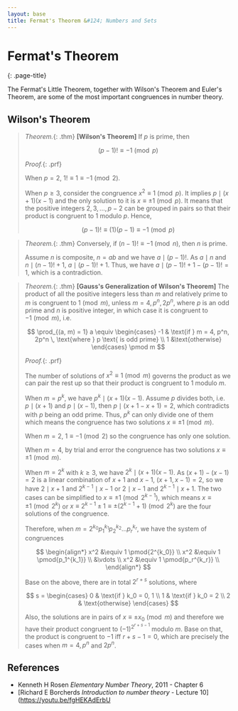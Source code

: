 ```yaml
---
layout: base
title: Fermat's Theorem &#124; Numbers and Sets
---
```


# Fermat's Theorem
{: .page-title}

The Fermat's Little Theorem, together with Wilson's Theorem and Euler's Theorem, are some of the most important congruences in number theory.

## Wilson's Theorem

> *Theorem.*{: .thm}
> **[Wilson's Theorem]**
> If $p$ is prime, then
>
> $$
  (p - 1)! \equiv -1 \pmod p
  $$
>
> *Proof.*{: .prf}
>
> When $p = 2$, $1! \equiv 1 \equiv -1 \pmod 2$.
>
> When $p \ge 3$, consider the congruence $x^2 \equiv 1 \pmod p$.
> It implies $p \mid (x + 1)(x - 1)$ and the only solution to it is $x \equiv \pm 1 \pmod p$.
> It means that the positive integers $2, 3, ..., p - 2$ can be grouped in pairs so that their product is congruent to $1$ modulo $p$.
> Hence,
>
> $$
  (p - 1)! \equiv (1)(p-1) \equiv -1 \pmod p
  $$

> *Theorem.*{: .thm}
> Conversely, if $(n - 1)! \equiv -1 \pmod n$, then $n$ is prime.
>
> Assume $n$ is composite, $n = ab$ and we have $a \mid (p - 1)!$.
> As $a \mid n$ and $n \mid (n-1)! + 1$, $a \mid (p-1)! + 1$.
> Thus, we have $a \mid (p-1)! + 1 - (p-1)! = 1$, which is a contradiction.

> *Theorem.*{: .thm}
> **[Gauss's Generalization of Wilson's Theorem]**
> The product of all the positive integers less than $m$ and relatively prime to $m$ is congruent to $1 \pmod m$,
> unless $m = 4, p^n, 2p^n$, where $p$ is an odd prime and $n$ is positive integer,
> in which case it is congruent to $-1 \pmod m$, i.e.
>
> $$
  \prod_{(a, m) = 1} a \equiv \begin{cases}
  -1 & \text{if } m = 4, p^n, 2p^n \, \text{where } p \text{ is odd prime} \\
  1  &\text{otherwise}
  \end{cases}
  \pmod m
  $$
>
> *Proof.*{: .prf}
>
> The number of solutions of $x^2 \equiv 1 \pmod m$ governs the product as we can pair the rest up so that their product is congruent to $1$ modulo $m$.
>
> When $m = p^k$, we have $p^k \mid (x + 1)(x - 1)$.
> Assume $p$ divides both, i.e. $p \mid (x+1)$ and $p \mid (x-1)$, then $p \mid (x+1-x+1) = 2$, which contradicts with $p$ being an odd prime.
> Thus, $p^k$ can only divide one of them which means the congruence has two solutions $x \equiv \pm 1 \pmod m$.
>
> When $m = 2$, $1 \equiv -1 \pmod 2$ so the congruence has only one solution.
>
> When $m = 4$, by trial and error the congruence has two solutions $x \equiv \pm 1 \pmod m$.
>
> When $m = 2^k$ with $k \ge 3$, we have $2^k \mid (x + 1)(x - 1)$.
> As $(x + 1) - (x - 1) = 2$ is a linear combination of $x + 1$ and $x - 1$, $(x+1, x-1) = 2$, so we have $2 \mid x + 1$ and $2^{k-1} \mid x - 1$ or $2 \mid x - 1$ and $2^{k-1} \mid x + 1$.
> The two cases can be simplified to $x \equiv \pm 1 \pmod{2^{k-1}}$, which means $x \equiv \pm 1 \pmod{2^k}$ or $x \equiv 2^{k-1} \pm 1 \equiv \pm (2^{k-1} + 1) \pmod{2^k}$ are the four solutions of the congruence.
>
> Therefore, when $m = 2^{k_0}p_1^{k_1}p_2^{k_2}...p_r^{k_r}$, we have the system of congruences
>
> $$
  \begin{align*}
  x^2 &\equiv 1 \pmod{2^{k_0}} \\
  x^2 &\equiv 1 \pmod{p_1^{k_1}} \\
  &\vdots \\
  x^2 &\equiv 1 \pmod{p_r^{k_r}} \\
  \end{align*}
  $$
>
> Base on the above, there are in total $2^{r + s}$ solutions, where
>
> $$
  s = \begin{cases}
  0 & \text{if } k_0 = 0, 1 \\
  1 & \text{if } k_0 = 2 \\
  2 & \text{otherwise}
  \end{cases}
  $$
>
> Also, the solutions are in pairs of $x \equiv \pm x_0 \pmod m$ and therefore we have their product congruent to $(-1)^{2^{r + s - 1}}$ modulo $m$.
> Base on that, the product is congruent to $-1$ iff $r + s - 1 = 0$, which are precisely the cases when $m = 4, p^n$ and $2p^n$.

## References

* Kenneth H Rosen _Elementary Number Theory_, 2011 - Chapter 6
* [Richard E Borcherds _Introduction to number theory_ - Lecture 10](https://youtu.be/fgHEKAdErbU

